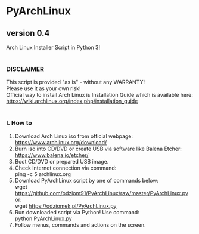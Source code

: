 # PyArchLinux
## version 0.4
Arch Linux Installer Script in Python 3!<br/>
<br/>
### DISCLAIMER
This script is provided "as is" - without any WARRANTY!<br/>
Please use it as your own risk!<br/>
Official way to install Arch Linux is Installation Guide which is available here:<br/>
https://wiki.archlinux.org/index.php/installation_guide<br/>
<br/>
### I. How to
1. Download Arch Linux iso from official webpage:<br/>
https://www.archlinux.org/download/<br/>
2. Burn iso into CD/DVD or create USB via software like Balena Etcher:<br/>
https://www.balena.io/etcher/<br/>
3. Boot CD/DVD or prepared USB image.<br/>
4. Check Internet connection via command:<br/>
ping -c 5 archlinux.org<br/>
5. Download PyArchLinux script by one of commands below:<br/>
wget https://github.com/odziom91/PyArchLinux/raw/master/PyArchLinux.py<br/>
or:<br/>
wget https://odziomek.pl/PyArchLinux.py<br/>
6. Run downloaded script via Python! Use command:<br/>
python PyArchLinux.py<br/>
7. Follow menus, commands and actions on the screen.<br/>
